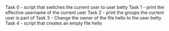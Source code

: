 Task 0 - script that switches the current user to user betty
Task 1 - print the effective username of the current user
Task 2 - print the groups the current user is part of
Task 3 - Change the owner of the file hello to the user betty
Task 4 - script that creates an empty file hello
